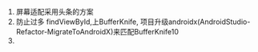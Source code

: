 1. 屏幕适配采用头条的方案
2. 防止过多 findViewById,上BufferKnife, 项目升级androidx(AndroidStudio-Refactor-MigrateToAndroidX)来匹配BufferKnife10
3.
